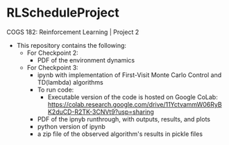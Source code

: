 # RLScheduleProject

COGS 182: Reinforcement Learning | Project 2

* This repository contains the following:
  * For Checkpoint 2: 
     * PDF of the environment dynamics
  * For Checkpoint 3:
     * ipynb with implementation of First-Visit Monte Carlo Control and TD(lambda) algorithms 
     * To run code: 
       * Executable version of the code is hosted on Google CoLab: https://colab.research.google.com/drive/11YctvammW06RyBK2duCD-R2TK-3CNVt9?usp=sharing 
     * PDF of the ipnyb runthrough, with outputs, results, and plots
     * python version of ipynb
     * a zip file of the observed algorithm's results in pickle files
